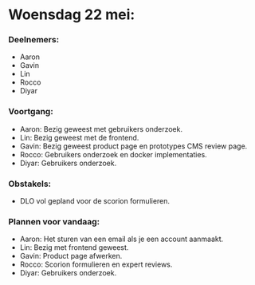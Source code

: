 # Woensdag 22 mei:
### Deelnemers:
- Aaron
- Gavin
- Lin
- Rocco
- Diyar

### Voortgang:
- Aaron: Bezig geweest met gebruikers onderzoek.
- Lin: Bezig geweest met de frontend.
- Gavin: Bezig geweest product page en prototypes CMS review page.
- Rocco: Gebruikers onderzoek en docker implementaties.
- Diyar:  Gebruikers onderzoek.

### Obstakels:
- DLO vol gepland voor de scorion formulieren.

### Plannen voor vandaag:
- Aaron: Het sturen van een email als je een account aanmaakt.
- Lin: Bezig met frontend geweest.
- Gavin: Product page afwerken.
- Rocco: Scorion formulieren en expert reviews.
- Diyar: Gebruikers onderzoek.
```


